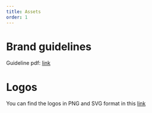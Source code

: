 ```yaml
---
title: Assets
order: 1
---
```


# Brand guidelines

Guideline pdf: [link](/CosmWasm_Brand_Guidelines.pdf)

# Logos

You can find the logos in PNG and SVG format in this [link](/logos.tar.gz)
